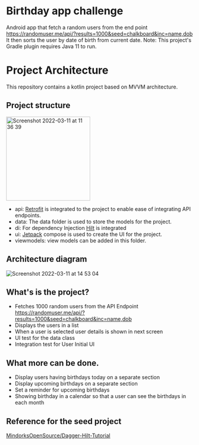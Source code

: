# Birthday app challenge

Android app that fetch a random users from the end point https://randomuser.me/api/?results=1000&seed=chalkboard&inc=name,dob
It then sorts the user by date of birth from current date.
Note: This project's Gradle plugin requires Java 11 to run.

# Project Architecture
This repository contains a kotlin project based on MVVM architecture.

## Project structure

<img width="226" alt="Screenshot 2022-03-11 at 11 36 39" src="https://user-images.githubusercontent.com/62835354/157862675-8013011e-a84a-44ab-8273-7aea36b965e5.png">

* api: [Retrofit](https://square.github.io/retrofit/) is integrated to the project to enable ease of integrating API endpoints.
* data: The data folder is used to store the models for the project.
* di: For dependency Injection [Hilt](https://developer.android.com/training/dependency-injection/hilt-android) is integrated
* ui: [Jetpack](https://developer.android.com/jetpack/compose) compose is used to create the UI for the project.
* viewmodels: view models can be added in this folder.

## Architecture diagram

![Screenshot 2022-03-11 at 14 53 04](https://user-images.githubusercontent.com/62835354/157891102-7442eeec-3561-4440-96fb-da9282a662c1.png)

## What's is the project?

* Fetches 1000 random users from the API Endpoint  https://randomuser.me/api/?results=1000&seed=chalkboard&inc=name,dob
* Displays the users in a list
* When a user is selected user details is shown in next screen
* UI test for the data class
* Integration test for User Initial UI

## What more can be done.

* Display users having birthdays today on a separate section
* Display upcoming birthdays on a separate section
* Set a reminder for upcoming birthdays
* Showing birthday in a calendar so that a user can see the birthdays in each month

## Reference for the seed project

[MindorksOpenSource/Dagger-Hilt-Tutorial](https://github.com/MindorksOpenSource/Dagger-Hilt-Tutorial)

